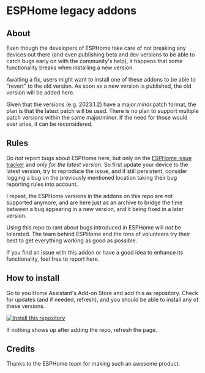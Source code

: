 # ESPHome legacy addons

## About

Even though the developers of ESPHome take care of not breaking any devices out there (and even 
publishing beta and dev versions to be able to catch bugs early on with the community's help),
it happens that some functionality breaks when installing a new version.

Awaiting a fix, users might want to install one of these addons to be able to "revert" to the old
version. As soon as a new version is published, the old version will be added here.

Given that the versions (e.g. 2023.1.2) have a major.minor.patch format, the plan is that the latest patch
will be used. There is no plan to support multiple patch versions within the same major/minor. If the need
for those would ever arise, it can be reconsidered.

## Rules

Do _not_ report bugs about ESPHome here, but only on
the [ESPHome issue tracker](https://github.com/esphome/issues) and _only for the latest version_. So first
update your device to the latest version, try to reproduce the issue, and if still persistent, consider
logging a bug on the previously mentioned location taking their bug reporting rules into account.

I repeat, the ESPHome versions in the addons on this repo are _not_ supported anymore, and are here just
as an archive to bridge the time between a bug appearing in a new version, and it being fixed in a
later version.

Using this repo to rant about bugs introduced in ESPHome will _not_ be tolerated. The team behind ESPHome
and the tons of volunteers try their best to get everything working as good as possible.

If you find an issue with this addon or have a good idea to enhance its functionality, feel free to
report here.

## How to install

Go to you Home Assistant's Add-on Store and add this as repository. Check for updates (and if needed, refresh),
and you should be able to install any of these versions.

[![Install this repository](https://my.home-assistant.io/badges/supervisor_add_addon_repository.svg)](https://my.home-assistant.io/redirect/supervisor_add_addon_repository/?repository_url=https%3A%2F%2Fgithub.com%2Fkhenderick%2Fesphome-legacy-addons)

If nothing shows up after adding the repo, refresh the page.

## Credits

Thanks to the ESPHome team for making such an awesome product.
